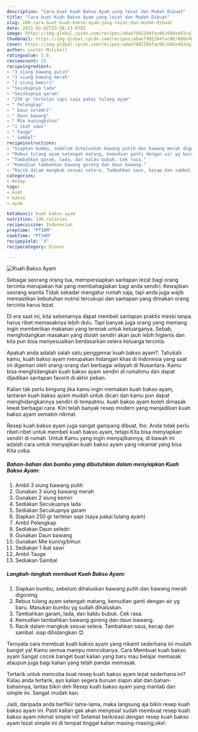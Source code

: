 ```yaml
---
description: "Cara buat Kuah Bakso Ayam yang lezat dan Mudah Dibuat"
title: "Cara buat Kuah Bakso Ayam yang lezat dan Mudah Dibuat"
slug: 200-cara-buat-kuah-bakso-ayam-yang-lezat-dan-mudah-dibuat
date: 2021-02-02T23:58:13.078Z
image: https://img-global.cpcdn.com/recipes/a0ae7992204fac06/680x482cq70/kuah-bakso-ayam-foto-resep-utama.jpg
thumbnail: https://img-global.cpcdn.com/recipes/a0ae7992204fac06/680x482cq70/kuah-bakso-ayam-foto-resep-utama.jpg
cover: https://img-global.cpcdn.com/recipes/a0ae7992204fac06/680x482cq70/kuah-bakso-ayam-foto-resep-utama.jpg
author: Lester Mitchell
ratingvalue: 3.6
reviewcount: 15
recipeingredient:
- "3 siung bawang putih"
- "3 siung bawang merah"
- "2 siung kemiri"
- "Secukupnya lada"
- "Secukupnya garam"
- "250 gr tertelan sapi saya pakai tulang ayam"
- " Pelengkap"
- " Daun seledri"
- " Daun bawang"
- " Mie kuningbihun"
- "1 ikat sawi"
- " Tauge"
- " Sambal"
recipeinstructions:
- "Siapkan bumbu, sebelum dihaluskan bawang putih dan bawang merah digoreng."
- "Rebus tulang ayam setengah matang, kemudian ganti dengan air yg baru. Masukan bumbu yg sudah dihaluskan."
- "Tambahkan garam, lada, dan kaldu bubuk. Cek rasa."
- "Kemudian tambahkan bawang goreng dan daun bawang."
- "Racik dalam mangkuk sesuai selera. Tambahkan saus, kecap dan sambal. siap dihidangkan 😊"
categories:
- Resep
tags:
- kuah
- bakso
- ayam

katakunci: kuah bakso ayam 
nutrition: 190 calories
recipecuisine: Indonesian
preptime: "PT38M"
cooktime: "PT34M"
recipeyield: "4"
recipecategory: Dinner

---
```



![Kuah Bakso Ayam](https://img-global.cpcdn.com/recipes/a0ae7992204fac06/680x482cq70/kuah-bakso-ayam-foto-resep-utama.jpg)

Sebagai seorang orang tua, mempersiapkan santapan lezat bagi orang tercinta merupakan hal yang membahagiakan bagi anda sendiri. Kewajiban seorang  wanita Tidak sekadar mengatur rumah saja, tapi anda juga wajib memastikan kebutuhan nutrisi tercukupi dan santapan yang dimakan orang tercinta harus lezat.

Di era  saat ini, kita sebenarnya dapat membeli santapan praktis meski tanpa harus ribet memasaknya lebih dulu. Tapi banyak juga orang yang memang ingin memberikan makanan yang terenak untuk keluarganya. Sebab, menghidangkan masakan yang diolah sendiri akan jauh lebih higienis dan kita pun bisa menyesuaikan berdasarkan selera keluarga tercinta. 



Apakah anda adalah salah satu penggemar kuah bakso ayam?. Tahukah kamu, kuah bakso ayam merupakan hidangan khas di Indonesia yang saat ini digemari oleh orang-orang dari berbagai wilayah di Nusantara. Kamu bisa menghidangkan kuah bakso ayam sendiri di rumahmu dan dapat dijadikan santapan favorit di akhir pekan.

Kalian tak perlu bingung jika kamu ingin memakan kuah bakso ayam, lantaran kuah bakso ayam mudah untuk dicari dan kamu pun dapat menghidangkannya sendiri di tempatmu. kuah bakso ayam boleh dimasak lewat berbagai cara. Kini telah banyak resep modern yang menjadikan kuah bakso ayam semakin nikmat.

Resep kuah bakso ayam juga sangat gampang dibuat, lho. Anda tidak perlu ribet-ribet untuk membeli kuah bakso ayam, tetapi Kita bisa menyiapkan sendiri di rumah. Untuk Kamu yang ingin menyajikannya, di bawah ini adalah cara untuk menyajikan kuah bakso ayam yang nikamat yang bisa Kita coba.

<!--inarticleads1-->

##### Bahan-bahan dan bumbu yang dibutuhkan dalam menyiapkan Kuah Bakso Ayam:

1. Ambil 3 siung bawang putih
1. Gunakan 3 siung bawang merah
1. Gunakan 2 siung kemiri
1. Sediakan Secukupnya lada
1. Sediakan Secukupnya garam
1. Siapkan 250 gr tertelan sapi (saya pakai tulang ayam)
1. Ambil  Pelengkap
1. Sediakan  Daun seledri
1. Gunakan  Daun bawang
1. Gunakan  Mie kuning/bihun
1. Sediakan 1 ikat sawi
1. Ambil  Tauge
1. Sediakan  Sambal




<!--inarticleads2-->

##### Langkah-langkah membuat Kuah Bakso Ayam:

1. Siapkan bumbu, sebelum dihaluskan bawang putih dan bawang merah digoreng.
1. Rebus tulang ayam setengah matang, kemudian ganti dengan air yg baru. Masukan bumbu yg sudah dihaluskan.
1. Tambahkan garam, lada, dan kaldu bubuk. Cek rasa.
1. Kemudian tambahkan bawang goreng dan daun bawang.
1. Racik dalam mangkuk sesuai selera. Tambahkan saus, kecap dan sambal. siap dihidangkan 😊




Ternyata cara membuat kuah bakso ayam yang nikamt sederhana ini mudah banget ya! Kamu semua mampu mencobanya. Cara Membuat kuah bakso ayam Sangat cocok banget buat kalian yang baru mau belajar memasak ataupun juga bagi kalian yang telah pandai memasak.

Tertarik untuk mencoba buat resep kuah bakso ayam lezat sederhana ini? Kalau anda tertarik, ayo kalian segera buruan siapin alat dan bahan-bahannya, lantas bikin deh Resep kuah bakso ayam yang mantab dan simple ini. Sangat mudah kan. 

Jadi, daripada anda berfikir lama-lama, maka langsung aja bikin resep kuah bakso ayam ini. Pasti kalian gak akan menyesal sudah membuat resep kuah bakso ayam nikmat simple ini! Selamat berkreasi dengan resep kuah bakso ayam lezat simple ini di tempat tinggal kalian masing-masing,oke!.

